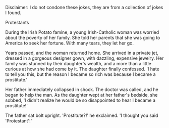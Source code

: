 Disclaimer: I do not condone these jokes, they are from a collection of jokes I found.

Protestants

During the Irish Potato famine, a young Irish-Catholic woman was worried about the poverty of her family. She told her parents that she was going to America to seek her fortune. With many tears, they  let her go.

Years passed, and the woman returned home. She arrived in a private jet, dressed in a gorgeous designer gown, with dazzling, expensive jewelry. Her family was stunned by their daughter's wealth, and a more than a little curious at how she had come by it. The daughter finally confessed. 'I hate to tell you this, but the reason I became so rich was because I became a prostitute.'

Her father immediately collapsed in shock. The doctor was called, and he began to help the man. As the daughter wept at her father's bedside, she sobbed, 'I didn't realize he would be so disappointed to hear I became a prostitute!'

The father sat bolt upright. 'Prostitute?!' he exclaimed. 'I thought you said 'Protestant'!'

